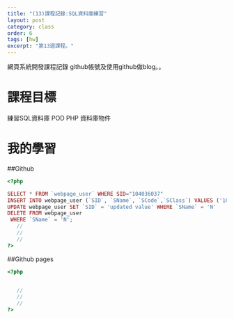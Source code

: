 ```yaml
---
title: "(13)課程記錄:SQL資料庫練習"
layout: post
category: class
order: 6
tags: [hw]
excerpt: "第13週課程。"
---
```

網頁系統開發課程記錄
github帳號及使用github做blog。。

# 課程目標
練習SQL資料庫
POD PHP 資料庫物件
# 我的學習


 
##Github



```php
<?php

SELECT * FROM `webpage_user` WHERE SID="104036037"
INSERT INTO webpage_user (`SID`, `SName`, `SCode`,`SClass`) VALUES ('106445444', '123','0000','W2')
UPDATE webpage_user SET `SID` = 'updated value' WHERE `SName` = 'N'
DELETE FROM webpage_user
 WHERE `SName` = 'N';
   //
   //
   //
?>
```
##Github pages

```php
<?php


   //
   //
   //
?>
```


[1]: https://github.com/        "GitHub"
[2]: https://pages.github.com/  "GitHub Pages"
[3]: https://jekyllrb.com/      "Jekyll"
[4]: http://markdown.tw         "Markdown文件"
[5]: http://dillinger.io/       "Dillinger"








